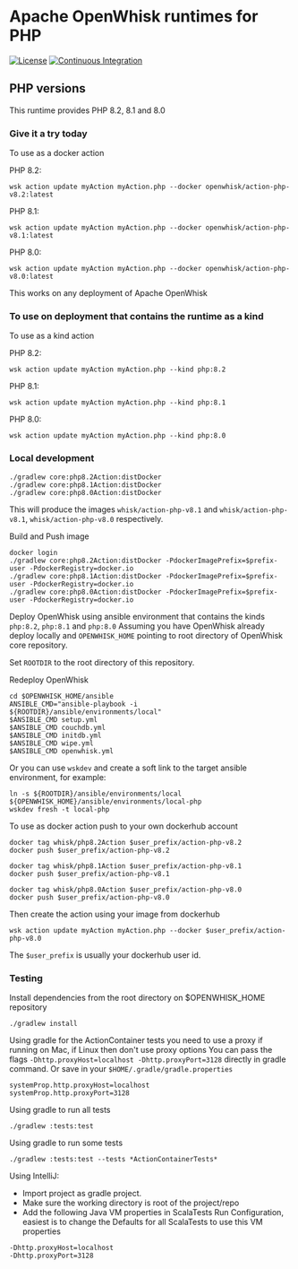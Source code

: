 <!--
#
# Licensed to the Apache Software Foundation (ASF) under one or more
# contributor license agreements.  See the NOTICE file distributed with
# this work for additional information regarding copyright ownership.
# The ASF licenses this file to You under the Apache License, Version 2.0
# (the "License"); you may not use this file except in compliance with
# the License.  You may obtain a copy of the License at
#
#     http://www.apache.org/licenses/LICENSE-2.0
#
# Unless required by applicable law or agreed to in writing, software
# distributed under the License is distributed on an "AS IS" BASIS,
# WITHOUT WARRANTIES OR CONDITIONS OF ANY KIND, either express or implied.
# See the License for the specific language governing permissions and
# limitations under the License.
#
-->

# Apache OpenWhisk runtimes for PHP
[![License](https://img.shields.io/badge/license-Apache--2.0-blue.svg)](http://www.apache.org/licenses/LICENSE-2.0)
[![Continuous Integration](https://github.com/apache/openwhisk-runtime-php/actions/workflows/ci.yaml/badge.svg)](https://github.com/apache/openwhisk-runtime-php/actions/workflows/ci.yaml)

## PHP versions

This runtime provides PHP 8.2, 8.1 and 8.0

### Give it a try today
To use as a docker action

PHP 8.2:
```
wsk action update myAction myAction.php --docker openwhisk/action-php-v8.2:latest
```

PHP 8.1:
```
wsk action update myAction myAction.php --docker openwhisk/action-php-v8.1:latest
```

PHP 8.0:
```
wsk action update myAction myAction.php --docker openwhisk/action-php-v8.0:latest
```

This works on any deployment of Apache OpenWhisk

### To use on deployment that contains the runtime as a kind
To use as a kind action

PHP 8.2:
```
wsk action update myAction myAction.php --kind php:8.2
```

PHP 8.1:
```
wsk action update myAction myAction.php --kind php:8.1
```

PHP 8.0:
```
wsk action update myAction myAction.php --kind php:8.0
```


### Local development

```
./gradlew core:php8.2Action:distDocker
./gradlew core:php8.1Action:distDocker
./gradlew core:php8.0Action:distDocker
```
This will produce the images `whisk/action-php-v8.1` and `whisk/action-php-v8.1`, `whisk/action-php-v8.0` respectively.

Build and Push image
```
docker login
./gradlew core:php8.2Action:distDocker -PdockerImagePrefix=$prefix-user -PdockerRegistry=docker.io
./gradlew core:php8.1Action:distDocker -PdockerImagePrefix=$prefix-user -PdockerRegistry=docker.io
./gradlew core:php8.0Action:distDocker -PdockerImagePrefix=$prefix-user -PdockerRegistry=docker.io
```

Deploy OpenWhisk using ansible environment that contains the kinds `php:8.2`, `php:8.1` and `php:8.0`
Assuming you have OpenWhisk already deploy locally and `OPENWHISK_HOME` pointing to root directory of OpenWhisk core repository.

Set `ROOTDIR` to the root directory of this repository.

Redeploy OpenWhisk
```
cd $OPENWHISK_HOME/ansible
ANSIBLE_CMD="ansible-playbook -i ${ROOTDIR}/ansible/environments/local"
$ANSIBLE_CMD setup.yml
$ANSIBLE_CMD couchdb.yml
$ANSIBLE_CMD initdb.yml
$ANSIBLE_CMD wipe.yml
$ANSIBLE_CMD openwhisk.yml
```

Or you can use `wskdev` and create a soft link to the target ansible environment, for example:
```
ln -s ${ROOTDIR}/ansible/environments/local ${OPENWHISK_HOME}/ansible/environments/local-php
wskdev fresh -t local-php
```


To use as docker action push to your own dockerhub account
```
docker tag whisk/php8.2Action $user_prefix/action-php-v8.2
docker push $user_prefix/action-php-v8.2
```
```
docker tag whisk/php8.1Action $user_prefix/action-php-v8.1
docker push $user_prefix/action-php-v8.1
```
```
docker tag whisk/php8.0Action $user_prefix/action-php-v8.0
docker push $user_prefix/action-php-v8.0
```

Then create the action using your image from dockerhub
```
wsk action update myAction myAction.php --docker $user_prefix/action-php-v8.0
```
The `$user_prefix` is usually your dockerhub user id.

### Testing
Install dependencies from the root directory on $OPENWHISK_HOME repository
```
./gradlew install
```

Using gradle for the ActionContainer tests you need to use a proxy if running on Mac, if Linux then don't use proxy options
You can pass the flags `-Dhttp.proxyHost=localhost -Dhttp.proxyPort=3128` directly in gradle command.
Or save in your `$HOME/.gradle/gradle.properties`
```
systemProp.http.proxyHost=localhost
systemProp.http.proxyPort=3128
```
Using gradle to run all tests
```
./gradlew :tests:test
```
Using gradle to run some tests
```
./gradlew :tests:test --tests *ActionContainerTests*
```
Using IntelliJ:
- Import project as gradle project.
- Make sure the working directory is root of the project/repo
- Add the following Java VM properties in ScalaTests Run Configuration, easiest is to change the Defaults for all ScalaTests to use this VM properties
```
-Dhttp.proxyHost=localhost
-Dhttp.proxyPort=3128
```
